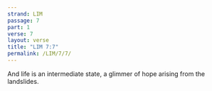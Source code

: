 ```yaml
---
strand: LIM
passage: 7
part: 1
verse: 7
layout: verse
title: "LIM 7:7"
permalink: /LIM/7/7/
---
```

And life is an intermediate state, a glimmer of hope arising from the landslides.
